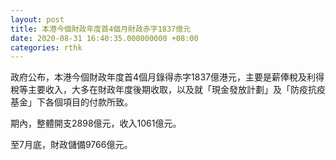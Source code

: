 ```yaml
---
layout: post
title: 本港今個財政年度首4個月財政赤字1837億元
date: 2020-08-31 16:40:35.000000000 +08:00
categories: rthk
---
```


政府公布，本港今個財政年度首4個月錄得赤字1837億港元，主要是薪俸稅及利得稅等主要收入，大多在財政年度後期收取，以及就「現金發放計劃」及「防疫抗疫基金」下各個項目的付款所致。

期內，整體開支2898億元，收入1061億元。

至7月底，財政儲備9766億元。
